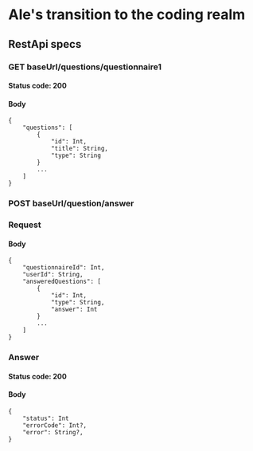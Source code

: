 # Ale's transition to the coding realm

## RestApi specs

### GET baseUrl/questions/questionnaire1
#### Status code: 200
#### Body
```
{   
    "questions": [
        {
            "id": Int,
            "title": String,
            "type": String
        }
        ...
    ]
}
```

### POST baseUrl/question/answer
### Request
#### Body
```
{
    "questionnaireId": Int,
    "userId": String,
    "answeredQuestions": [
        {
            "id": Int,
            "type": String,
            "answer": Int
        }
        ...
    ]
}
```

### Answer
#### Status code: 200
#### Body
```
{
    "status": Int
    "errorCode": Int?,
    "error": String?,
}
```